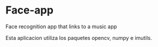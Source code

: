 # Face-app
Face recognition app that links to a music app 

Esta aplicacion utiliza los paquetes opencv, numpy e imutils.
